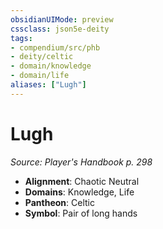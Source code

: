 ```yaml
---
obsidianUIMode: preview
cssclass: json5e-deity
tags:
- compendium/src/phb
- deity/celtic
- domain/knowledge
- domain/life
aliases: ["Lugh"]
---
```

# Lugh
*Source: Player's Handbook p. 298* 

- **Alignment**: Chaotic Neutral
- **Domains**: Knowledge, Life
- **Pantheon**: Celtic
- **Symbol**: Pair of long hands